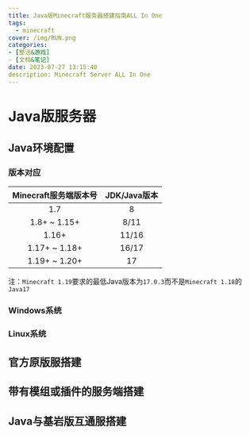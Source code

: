 ```yaml
---
title: Java版Minecraft服务器搭建指南ALL In One
tags:
  - minecraft
cover: /img/RUN.png
categories:
- [整活&游戏]
- [文档&笔记]
date: 2023-07-27 13:15:40
description: Minecraft Server ALL In One
---
```

# Java版服务器
## Java环境配置
### 版本对应
| Minecraft服务端版本号  | 	JDK/Java版本  |
| :------------: | :------------: |
| 1.7  | 8  |
| 1.8+ ~ 1.15+  | 8/11  |
| 1.16+  | 11/16  |
| 1.17+ ~ 1.18+  | 16/17  |
| 1.19+ ~ 1.20+  | 17  |

注：`Minecraft 1.19`要求的最低Java版本为`17.0.3`而不是`Minecraft 1.18`的`Java17`

### Windows系统

### Linux系统

## 官方原版服搭建

## 带有模组或插件的服务端搭建

## Java与基岩版互通服搭建
